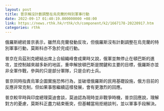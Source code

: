 ```yaml
---
layout: post
title: 普京稱沒計劃調整在烏克蘭的特別軍事行動
date: 2022-09-17 01:40:19.000000000 +08:00
link: https://news.rthk.hk/rthk/ch/component/k2/1667178-20220917.htm
categories: rthk
---
```


俄羅斯總統普京表示，雖然烏克蘭發動反攻，但俄羅斯沒有計劃調整在烏克蘭的特別軍事行動，莫斯科亦不急於完成行動。

普京在烏茲別克總結出席上合組織峰會成果時又說，俄軍並無停止在頓巴斯的進攻，並控制越來越多新的地區，重申解放頓巴斯是關鍵和主要的目標，俄羅斯亦並非全軍作戰，參與的只是部分軍隊，只是合約士兵。

普京同時指責烏軍企圖實施恐怖行為，並破壞俄羅斯的民用基礎設施，俄方目前的反應非常克制，但如果事態繼續這樣發展，會有更激烈的回應。

普京較早時與印度總理莫迪會談，莫迪認為現時並非戰爭時機，普京回應說，理解對方的憂慮，莫斯科正盡力結束衝突，但基輔當局拒絕談判，並以軍事手段解決。
